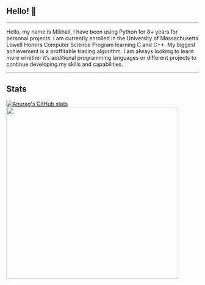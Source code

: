 ## Hello! 👋
---
Hello, my name is Mikhail, I have been using Python for 8+ years for personal projects. I am currently enrolled in the University of Massachusetts Lowell Honors Computer Science Program learning C and C++. My biggest achievement is a proffitable trading algorithm. I am always looking to learn more whether it’s additional programming languages or different projects to continue developing my skills and capabilities.

---
## Stats
[![Anurag's GitHub stats](https://github-readme-stats.vercel.app/api?username=MKrad-Git&theme=dark)](https://github.com/anuraghazra/github-readme-stats)
<img src="https://wakatime.com/share/@018e0fbd-1069-42f3-8004-7b539ce1ba44/728b17ef-b47b-42ab-a927-943e5bdd84fb.svg" height = '450'/>


<!--
**MKrad-Git/MKrad-Git** is a ✨ _special_ ✨ repository because its `README.md` (this file) appears on your GitHub profile.

Here are some ideas to get you started:

- 🔭 I’m currently working on ...
- 🌱 I’m currently learning ...
- 👯 I’m looking to collaborate on ...
- 🤔 I’m looking for help with ...
- 💬 Ask me about ...
- 📫 How to reach me: ...
- 😄 Pronouns: ...
- ⚡ Fun fact: ...
-->
